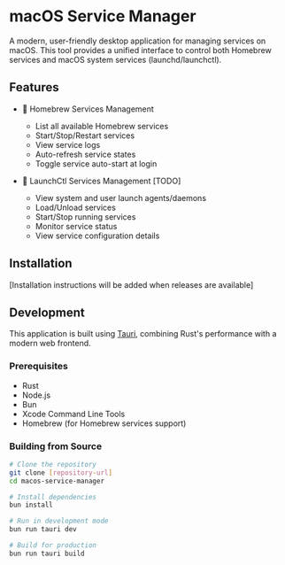 # macOS Service Manager

A modern, user-friendly desktop application for managing services on macOS. This tool provides a unified interface to control both Homebrew services and macOS system services (launchd/launchctl).

## Features

- 🍺 Homebrew Services Management
    - List all available Homebrew services
    - Start/Stop/Restart services
    - View service logs
    - Auto-refresh service states
    - Toggle service auto-start at login

- 🚀 LaunchCtl Services Management [TODO]
    - View system and user launch agents/daemons
    - Load/Unload services
    - Start/Stop running services
    - Monitor service status
    - View service configuration details

## Installation

[Installation instructions will be added when releases are available]

## Development

This application is built using [Tauri](https://tauri.app), combining Rust's performance with a modern web frontend.

### Prerequisites

- Rust
- Node.js
- Bun
- Xcode Command Line Tools
- Homebrew (for Homebrew services support)

### Building from Source

```bash
# Clone the repository
git clone [repository-url]
cd macos-service-manager

# Install dependencies
bun install

# Run in development mode
bun run tauri dev

# Build for production
bun run tauri build
